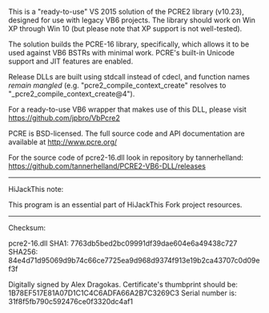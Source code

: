 This is a "ready-to-use" VS 2015 solution of the PCRE2 library (v10.23), designed for use with legacy VB6 projects.  The library should work on Win XP through Win 10 (but please note that XP support is not well-tested).

The solution builds the PCRE-16 library, specifically, which allows it to be used against VB6 BSTRs with minimal work.  PCRE's built-in Unicode support and JIT features are enabled.  

Release DLLs are built using stdcall instead of cdecl, and function names *remain mangled* (e.g. "pcre2_compile_context_create" resolves to "_pcre2_compile_context_create@4").

For a ready-to-use VB6 wrapper that makes use of this DLL, please visit https://github.com/jpbro/VbPcre2

PCRE is BSD-licensed.  The full source code and API documentation are available at http://www.pcre.org/

For the source code of pcre2-16.dll look in repository by tannerhelland: https://github.com/tannerhelland/PCRE2-VB6-DLL/releases

--------

HiJackThis note:

This program is an essential part of HiJackThis Fork project resources.

---------

Checksum:

pcre2-16.dll
SHA1: 7763db5bed2bc09991df39dae604e6a49438c727
SHA256: 84e4d71d95069d9b74c66ce7725ea9d968d9374f913e19b2ca43707c0d09ef3f

Digitally signed by Alex Dragokas.
Certificate's thumbprint should be: 1B78EF517E81A07D1C1C4C6ADFA66A2B7C3269C3
Serial number is: 31f8f5fb790c592476ce0f3320dc4af1
